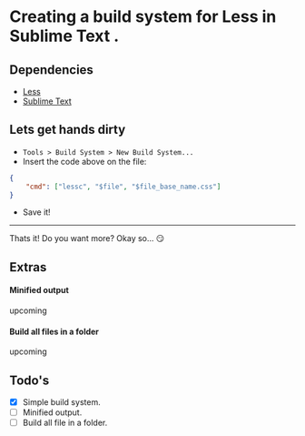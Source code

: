 # Creating a build system for Less in Sublime Text .

## Dependencies
* [Less](http://lesscss.org)
* [Sublime Text](http://www.sublimetext.com)

## Lets get hands dirty
* `Tools > Build System > New Build System...`
* Insert the code above on the file:
```json
{
    "cmd": ["lessc", "$file", "$file_base_name.css"]
}
```
* Save it!

----

Thats it! Do you want more? Okay so... :smirk:

## Extras

#### Minified output
upcoming


#### Build all files in a folder
upcoming

## Todo's
- [x] Simple build system.
- [ ] Minified output.
- [ ] Build all file in a folder.